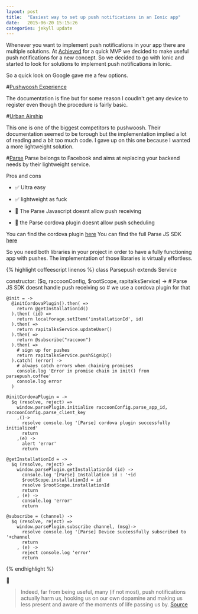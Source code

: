 ```yaml
---
layout: post
title:  "Easiest way to set up push notifications in an Ionic app"
date:   2015-06-20 15:15:26
categories: jekyll update
---
```

Whenever you want to implement push notifications in your app there are multiple solutions.
At [Achieved][achieved] for a quick MVP we decided to make useful push notifications for a new concept.
So we decided to go with Ionic and started to look for solutions to implement push notifications in Ionic.

So a quick look on Google gave me a few options.

#[Pushwoosh Experience][pw]

The documentation is fine but for some reason I coudln't get any device to register even though the procedure is fairly basic.

#[Urban Airship][urban-airship]

This one is one of the biggest competitors to pushwoosh. Their documentation seemed to be torough but the implementation implied a lot of reading and a bit too much code. I gave up on this one because I wanted a more lightweight solution.

#[Parse][parse]
Parse belongs to Facebook and aims at replacing your backend needs by their lightweight service.

Pros and cons

- :white_check_mark: Ultra easy
- :white_check_mark: lightweight as fuck

- :no_entry_sign: The Parse Javascript doesnt allow push receiving
- :no_entry_sign: the Parse cordova plugin doesnt allow push scheduling

You can find the cordova plugin [here][cordova_plugin]
You can find the full Parse JS SDK [here][js_sdk]

So you need both libraries in your project in order to have a fully functioning app with pushes.
The implementation of those libraries is virtually effortless.


{% highlight coffeescript  linenos %}
class Parsepush extends Service

  constructor: ($q, raccoonConfig, $rootScope, rapitalksService) ->
    # Parse JS SDK doesnt handle push receiving so
    # we use a cordova plugin for that

    @init = ->
      @initCordovaPlugin().then( =>
        return @getInstallationId()
      ).then( (id) =>
        return localforage.setItem('installationId', id)
      ).then( =>
        return rapitalksService.updateUser()
      ).then( =>
        return @subscribe("raccoon")
      ).then( =>
        # sign up for pushes
        return rapitalksService.pushSignUp()
      ).catch( (error) ->
        # always catch errors when chaining promises
        console.log 'Error in promise chain in init() from parsepush.coffee'
        console.log error
      )

    @initCordovaPlugin = ->
      $q (resolve, reject) =>
        window.parsePlugin.initialize raccoonConfig.parse_app_id, raccoonConfig.parse_client_key
        ,()->
          resolve console.log '[Parse] cordova plugin successfully initialized'
          return
        ,(e) ->
          alert 'error'
          return

    @getInstallationId = ->
      $q (resolve, reject) =>
        window.parsePlugin.getInstallationId (id) ->
          console.log '[Parse] Installation id : '+id
          $rootScope.installationId = id
          resolve $rootScope.installationId
          return
        , (e) ->
          console.log 'error'
          return

    @subscribe = (channel) ->
      $q (resolve, reject) =>
        window.parsePlugin.subscribe channel, (msg)->
          resolve console.log '[Parse] Device successfully subscribed to '+channel
          return
        , (e) ->
          reject console.log 'error'
          return

{% endhighlight %}

:raised_hands:


> Indeed, far from being useful, many (if not most), push notifications actually harm us, hooking us on our own dopamine and making us less present and aware of the moments of life passing us by. [Source][apple-watch]

[urban-airship]: http://urbanairship.com/
[apple-watch]: http://techcrunch.com/2015/04/25/the-apple-watch-can-be-a-sixth-sense/?ncid=rss#.6pznpr:euWA
[parse]: https://www.parse.com/
[pw]: https://www.pushwoosh.com/
[cordova_plugin]: https://github.com/benjie/phonegap-parse-plugin
[js_sdk]: https://parse.com/docs/js/guide
[achieved]: https://achieved.co
